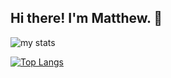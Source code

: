 ## Hi there! I'm Matthew. 👋

<img alt="my stats" src="https://github-readme-stats.vercel.app/api?username=mthiggins1s&show_icons=true&theme=radical"/>

[![Top Langs](https://github-readme-stats.vercel.app/api/top-langs/?username=mthiggins1s)](https://github.com/mthiggins1s/github-readme-stats)
